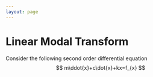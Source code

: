 ```yaml
---
layout: page
---
```

# Linear Modal Transform
Consider the following second order differential equation  
$$
m\ddot{x}+c\dot{x}+kx=f_{x}
$$

